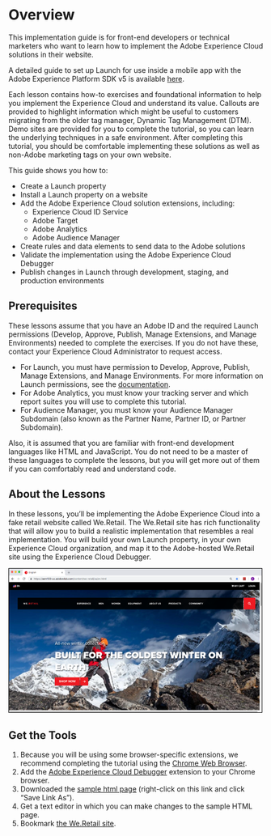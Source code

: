 # Overview

This implementation guide is for front-end developers or technical marketers who want to learn how to implement the Adobe Experience Cloud solutions in their website.

A detailed guide to set up Launch for use inside a mobile app with the Adobe Experience Platform SDK v5 is available [here](https://aep-sdks.gitbook.io/docs/).  

Each lesson contains how-to exercises and foundational information to help you implement the Experience Cloud and understand its value. Callouts are provided to highlight information which might be useful to customers migrating from the older tag manager, Dynamic Tag Management \(DTM\). Demo sites are provided for you to complete the tutorial, so you can learn the underlying techniques in a safe environment. After completing this tutorial, you should be comfortable implementing these solutions as well as non-Adobe marketing tags on your own website.

This guide shows you how to:

* Create a Launch property
* Install a Launch property on a website
* Add the Adobe Experience Cloud solution extensions, including:
  * Experience Cloud ID Service
  * Adobe Target
  * Adobe Analytics
  * Adobe Audience Manager
* Create rules and data elements to send data to the Adobe solutions
* Validate the implementation using the Adobe Experience Cloud Debugger
* Publish changes in Launch through development, staging, and production environments  

## Prerequisites

These lessons assume that you have an Adobe ID and the required Launch permissions \(Develop, Approve, Publish, Manage Extensions, and Manage Environments\) needed to complete the exercises. If you do not have these, contact your Experience Cloud Administrator to request access.

* For Launch, you must have permission to Develop, Approve, Publish, Manage Extensions, and Manage Environments. For more information on Launch permissions, see the [documentation](../launch-reference/administration/user-permissions.md).
* For Adobe Analytics, you must know your tracking server and which report suites you will use to complete this tutorial.
* For Audience Manager, you must know your Audience Manager Subdomain \(also known as the Partner Name, Partner ID, or Partner Subdomain\).

Also, it is assumed that you are familiar with front-end development languages like HTML and JavaScript. You do not need to be a master of these languages to complete the lessons, but you will get more out of them if you can comfortably read and understand code.

## About the Lessons

In these lessons, you’ll be implementing the Adobe Experience Cloud into a fake retail website called We.Retail. The We.Retail site has rich functionality that will allow you to build a realistic implementation that resembles a real implementation.  You will build your own Launch property, in your own Experience Cloud organization, and map it to the Adobe-hosted We.Retail site using the Experience Cloud Debugger.

![](../.gitbook/assets/overview-weretail.png)

## Get the Tools

1.  Because you will be using some browser-specific extensions, we recommend completing the tutorial using the [Chrome Web Browser](https://www.google.com/chrome/).
2. Add the [Adobe Experience Cloud Debugger](https://chrome.google.com/webstore/detail/adobe-experience-cloud-de/ocdmogmohccmeicdhlhhgepeaijenapj) extension to your Chrome browser.
3. Downloaded the [sample html page](https://adobe-marketing-cloud.github.io/launch-reference-architectures/basic/index.html) \(right-click on this link and click “Save Link As”\).
4. Get a text editor in which you can make changes to the sample HTML page.
5. Bookmark [the We.Retail site](https://aem100-us.adobevlab.com/content/we-retail/us/en.html).

